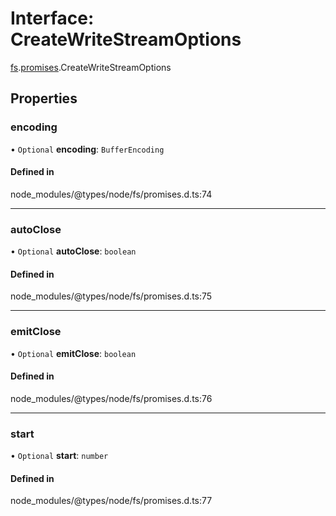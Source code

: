 # Interface: CreateWriteStreamOptions

[fs](../modules/fs.md).[promises](../modules/fs.promises.md).CreateWriteStreamOptions

## Properties

### encoding

• `Optional` **encoding**: `BufferEncoding`

#### Defined in

node_modules/@types/node/fs/promises.d.ts:74

___

### autoClose

• `Optional` **autoClose**: `boolean`

#### Defined in

node_modules/@types/node/fs/promises.d.ts:75

___

### emitClose

• `Optional` **emitClose**: `boolean`

#### Defined in

node_modules/@types/node/fs/promises.d.ts:76

___

### start

• `Optional` **start**: `number`

#### Defined in

node_modules/@types/node/fs/promises.d.ts:77
